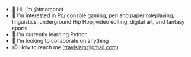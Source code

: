 - 👋 Hi, I’m @tmomonet
- 👀 I’m interested in Pc/ console gaming, pen and paper roleplaying, linguistics, underground Hip Hop, video editing, digital art, and fantasy sports
- 🌱 I’m currently learning Python
- 💞️ I’m looking to collaborate on anything
- 📫 How to reach me (travislam@gmail.com)

<!---
tmomonet/tmomonet is a ✨ special ✨ repository because its `README.md` (this file) appears on your GitHub profile.
You can click the Preview link to take a look at your changes.
--->
